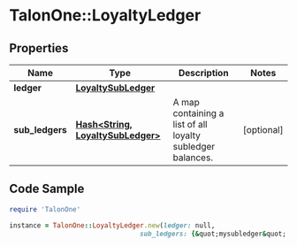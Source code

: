 # TalonOne::LoyaltyLedger

## Properties

Name | Type | Description | Notes
------------ | ------------- | ------------- | -------------
**ledger** | [**LoyaltySubLedger**](LoyaltySubLedger.md) |  | 
**sub_ledgers** | [**Hash&lt;String, LoyaltySubLedger&gt;**](LoyaltySubLedger.md) | A map containing a list of all loyalty subledger balances. | [optional] 

## Code Sample

```ruby
require 'TalonOne'

instance = TalonOne::LoyaltyLedger.new(ledger: null,
                                 sub_ledgers: {&quot;mysubledger&quot;:{&quot;total&quot;:0,&quot;totalActivePoints&quot;:286,&quot;totalPendingPoints&quot;:50,&quot;totalSpentPoints&quot;:150,&quot;totalExpiredPoints&quot;:25,&quot;totalNegativePoints&quot;:0}})
```


